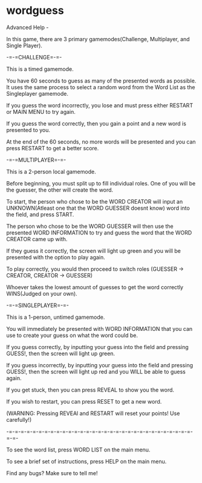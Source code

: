 # wordguess
Advanced Help -

In this game, there are 3 primary gamemodes(Challenge, Multiplayer, and Single Player).

-=-=CHALLENGE=-=-

This is a timed gamemode.

You have 60 seconds to guess as many of the presented words as possible. It uses the same process to select a random word from the Word List as the Singleplayer gamemode.

If you guess the word incorrectly, you lose and must press either RESTART or MAIN MENU to try again.

If you guess the word correctly, then you gain a point and a new word is presented to you.

At the end of the 60 seconds, no more words will be presented and you can press RESTART to get a better score.


-=-=MULTIPLAYER=-=-

This is a 2-person local gamemode.

Before beginning, you must split up to fill individual roles. One of you will be the guesser, the other will create the word.

To start, the person who chose to be the WORD CREATOR will input an UNKNOWN(Atleast one that the WORD GUESSER doesnt know) word into the field, and press START. 

The person who chose to be the WORD GUESSER will then use the presented WORD INFORMATION to try and guess the word that the WORD CREATOR came up with.

If they guess it correctly, the screen will light up green and you will be presented with the option to play again.

To play correctly, you would then proceed to switch roles (GUESSER -> CREATOR, CREATOR -> GUESSER)

Whoever takes the lowest amount of guesses to get the word correctly WINS(Judged on your own).


-=-=SINGLEPLAYER=-=-

This is a 1-person, untimed gamemode.

You will immediately be presented with WORD INFORMATION that you can use to create your guess on what the word could be. 

If you guess correctly, by inputting your guess into the field and pressing GUESS!, then the screen will light up green.

If you guess incorrectly, by inputting your guess into the field and pressing GUESS!, then the screen will light up red and you WILL be able to guess again.

If you get stuck, then you can press REVEAL to show you the word.

If you wish to restart, you can press RESET to get a new word.

(WARNING: Pressing REVEAl and RESTART will reset your points! Use carefully!)


-=-=-=-=-=-=-=-=-=-=-=-=-=-=-=-=-=-=-=-=-=-=-=-=-=-=-=-=-=-=-=-=-=-

To see the word list, press WORD LIST on the main menu.

To see a brief set of instructions, press HELP on the main menu.

Find any bugs? Make sure to tell me!



